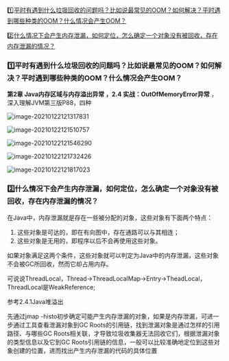 <!-- GFM-TOC -->

[1️⃣平时有遇到什么垃圾回收的问题吗？比如说最常见的OOM？如何解决？平时遇到哪些种类的OOM？什么情况会产生OOM？](#1️⃣平时有遇到什么垃圾回收的问题吗？比如说最常见的OOM？如何解决？平时遇到哪些种类的OOM？什么情况会产生OOM？)

[2️⃣什么情况下会产生内存泄漏，如何定位，怎么确定一个对象没有被回收，存在内存泄漏的情况？](#2️⃣什么情况下会产生内存泄漏，如何定位，怎么确定一个对象没有被回收，存在内存泄漏的情况？)

<!-- GFM-TOC -->

### 1️⃣平时有遇到什么垃圾回收的问题吗？比如说最常见的OOM？如何解决？平时遇到哪些种类的OOM？什么情况会产生OOM？



**第2章 Java内存区域与内存溢出异常 ，2.4 实战：OutOfMemoryError异常** ，深入理解JVM第三版P88，四种

![image-20210122121317831](https://zhipic.oss-cn-beijing.aliyuncs.com/20210122121412.png)



![image-20210122121510757](https://zhipic.oss-cn-beijing.aliyuncs.com/20210122121552.png)

![image-20210122121546290](https://zhipic.oss-cn-beijing.aliyuncs.com/20210122121547.png)

![image-20210122121732426](https://zhipic.oss-cn-beijing.aliyuncs.com/20210122121733.png)

![image-20210122121817023](https://zhipic.oss-cn-beijing.aliyuncs.com/20210122121818.png)

### 2️⃣什么情况下会产生内存泄漏，如何定位，怎么确定一个对象没有被回收，存在内存泄漏的情况？

在Java中，内存泄漏就是存在一些被分配的对象，这些对象有下面两个特点：

1. 这些对象是可达的，即在有向图中，存在通路可以与其相连；
2. 这些对象是无用的，即程序以后不会再使用这些对象。

如果对象满足这两个条件，这些对象就可以判定为Java中的内存泄漏，这些对象不会被GC所回收，然而它却占用内存。

可说说ThreadLocal，Thread->ThreadLocalMap->Entry->TheadLocal，ThreadLocal是WeakReference;

参考2.4.1Java堆溢出

先通过jmap -histo初步确定可能产生内存泄漏的对象，如果是内存泄漏，可进一步通过工具查看泄漏对象到GC Roots的引用链，找到泄漏对象是通过怎样的引用路径、与哪些GC Roots相关联，才导致垃圾收集器无法回收它们，根据泄漏对象的类型信息以及它到GC Roots引用链的信息，一般可以比较准确地定位到这些对象创建的位置，进而找出产生内存泄漏的代码的具体位置



